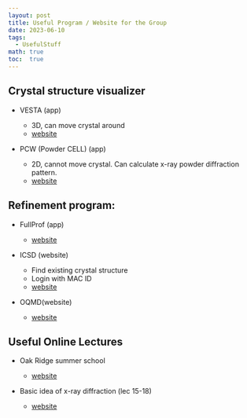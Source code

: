 ```yaml
---
layout: post
title: Useful Program / Website for the Group
date: 2023-06-10
tags: 
  - UsefulStuff
math: true
toc:  true
---
```


## Crystal structure visualizer 
- VESTA (app)
  - 3D, can move crystal around
  - <a href="https://jp-minerals.org/vesta/en/download.html">website</a>

- PCW (Powder CELL) (app)
  - 2D, cannot move crystal. Can calculate x-ray powder diffraction pattern. 
  - <a href="http://mill2.chem.ucl.ac.uk/ccp/web-mirrors/powdcell/a_v/v_1/powder/e_cell.html">website</a>
  
## Refinement program:
- FullProf (app)
  - <a href="https://www.ill.eu/sites/fullprof/php/downloads.html">website</a>

- ICSD (website)
  - Find existing crystal structure 
  - Login with MAC ID
  - <a href="https://icsd-fiz-karlsruhe-de.libaccess.lib.mcmaster.ca/search/basic.xhtml;jsessionid=6FAAD006C7DC776D497945357FCAD835">website</a>

- OQMD(website)
  - <a href="https://oqmd.org/">website</a>

## Useful Online Lectures
- Oak Ridge summer school
  - <a href="https://neutrons.ornl.gov/nxs/2021/lectures">website</a>

- Basic idea of x-ray diffraction (lec 15-18)
  - <a href="https://ocw.mit.edu/courses/3-091sc-introduction-to-solid-state-chemistry-fall-2010/pages/crystalline-materials/15-introduction-to-crystallography/">website</a>
